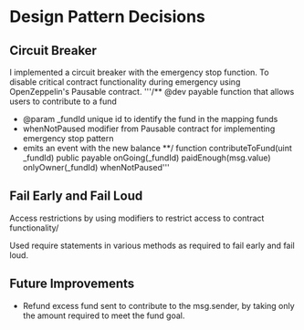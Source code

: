 
# Design Pattern Decisions

## Circuit Breaker
I implemented a circuit breaker with the emergency stop function. To disable critical contract functionality during emergency using OpenZeppelin's Pausable contract.
'''/** @dev  payable function that allows users to contribute to a fund
   * @param _fundId unique id to identify the fund in the mapping funds
   * whenNotPaused modifier from Pausable contract for implementing emergency stop pattern
   * emits an event with the new balance
 **/
function contributeToFund(uint _fundId) public payable onGoing(_fundId) paidEnough(msg.value) onlyOwner(_fundId) whenNotPaused'''

## Fail Early and Fail Loud
Access restrictions by using modifiers to restrict access to contract functionality/

Used require statements in various methods as required to fail early and fail loud.

## Future Improvements
- Refund excess fund sent to contribute to the msg.sender, by taking only the amount required to meet the fund goal.
